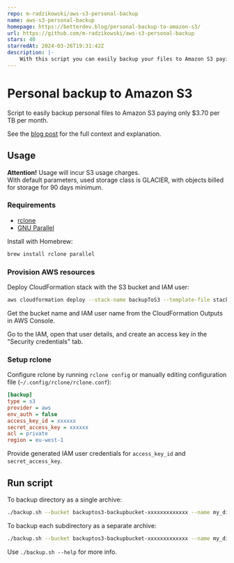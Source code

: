 ```yaml
---
repo: m-radzikowski/aws-s3-personal-backup
name: aws-s3-personal-backup
homepage: https://betterdev.blog/personal-backup-to-amazon-s3/
url: https://github.com/m-radzikowski/aws-s3-personal-backup
stars: 40
starredAt: 2024-03-26T19:31:42Z
description: |-
    With this script you can easily backup your files to Amazon S3 paying only $3.70 per TB per month.
---
```


# Personal backup to Amazon S3

Script to easily backup personal files to Amazon S3 paying only $3.70 per TB per month.

See the [blog post](https://betterdev.blog/personal-backup-to-amazon-s3/)
for the full context and explanation.

## Usage

**Attention!** Usage will incur S3 usage charges.  
With default parameters, used storage class is GLACIER,
with objects billed for storage for 90 days minimum.

### Requirements

- [rclone](https://rclone.org/)
- [GNU Parallel](https://www.gnu.org/software/parallel/)

Install with Homebrew:

```bash
brew install rclone parallel
```

### Provision AWS resources

Deploy CloudFormation stack with the S3 bucket and IAM user:

```bash
aws cloudformation deploy --stack-name backupToS3 --template-file stack.yml --capabilities CAPABILITY_IAM
```

Get the bucket name and IAM user name from the CloudFormation Outputs in AWS Console.

Go to the IAM, open that user details, and create an access key in the "Security credentials" tab.

### Setup rclone

Configure rclone by running `rclone config`
or manually editing configuration file (`~/.config/rclone/rclone.conf`):

```ini
[backup]
type = s3
provider = aws
env_auth = false
access_key_id = xxxxxx
secret_access_key = xxxxxx
acl = private
region = eu-west-1
```

Provide generated IAM user credentials for `access_key_id` and `secret_access_key`.

## Run script

To backup directory as a single archive:

```bash
./backup.sh --bucket backuptos3-backupbucket-xxxxxxxxxxxxx --name my_disk --path /mnt/disk0
```

To backup each subdirectory as a separate archive:

```bash
./backup.sh --bucket backuptos3-backupbucket-xxxxxxxxxxxxx --name my_disk --path /mnt/disk0 --split-depth 1
```

Use `./backup.sh --help` for more info.

